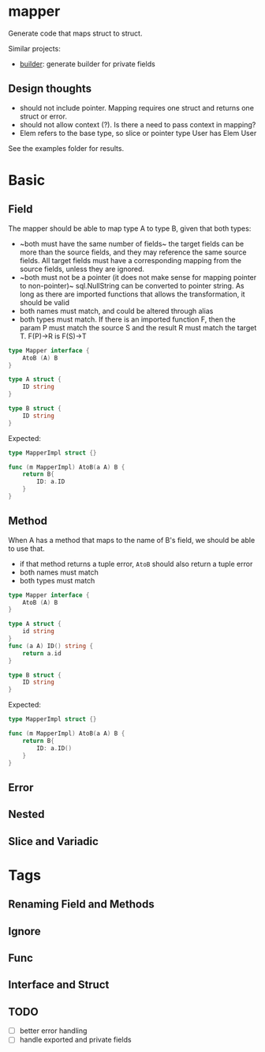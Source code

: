 # mapper

Generate code that maps struct to struct.

Similar projects:
- [builder](https://github.com/alextanhongpin/builder): generate builder for private fields

## Design thoughts
- should not include pointer. Mapping requires one struct and returns one struct or error.
- should not allow context (?). Is there a need to pass context in mapping?
- Elem refers to the base type, so slice or pointer type User has Elem User

See the examples folder for results.

# Basic

## Field

The mapper should be able to map type A to type B, given that both types:

- ~both must have the same number of fields~ the target fields can be more than the source fields, and they may reference the same source fields. All target fields must have a corresponding mapping from the source fields, unless they are ignored.
- ~both must not be a pointer (it does not make sense for mapping pointer to non-pointer)~ sql.NullString can be converted to pointer string. As long as there are imported functions that allows the transformation, it should be valid
- both names must match, and could be altered through alias
- both types must match. If there is an imported function F, then the param P must match the source S and the result R must match the target T. F(P)->R is F(S)->T

```go
type Mapper interface {
	AtoB (A) B
}

type A struct {
	ID string
}

type B struct {
	ID string
}
```

Expected:

```go
type MapperImpl struct {}

func (m MapperImpl) AtoB(a A) B {
	return B{
		ID: a.ID
	}
}
```

## Method

When A has a method that maps to the name of B's field, we should be able to use that.

- if that method returns a tuple error, `AtoB` should also return a tuple error
- both names must match
- both types must match

```go
type Mapper interface {
	AtoB (A) B
}

type A struct {
	id string
}
func (a A) ID() string {
	return a.id
}

type B struct {
	ID string
}
```

Expected:

```go
type MapperImpl struct {}

func (m MapperImpl) AtoB(a A) B {
	return B{
		ID: a.ID()
	}
}
```

## Error
## Nested
## Slice and Variadic

# Tags
## Renaming Field and Methods
## Ignore
## Func
## Interface and Struct

## TODO

- [ ] better error handling
- [ ] handle exported and private fields
